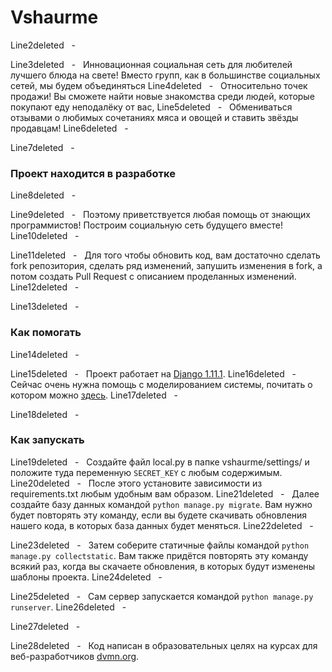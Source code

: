 # Vshaurme
Line2deleted
  -  

Line3deleted
  -  
Инновационная социальная сеть для любителей лучшего блюда на свете! Вместо групп, как в большинстве социальных сетей, мы будем объединяться
Line4deleted
  -  
Относительно точек продажи! Вы сможете найти новые знакомства среди людей, которые покупают еду неподалёку от вас,
Line5deleted
  -  
Обмениваться отзывами о любимых сочетаниях мяса и овощей и ставить звёзды продавцам!
Line6deleted
  -  

Line7deleted
  -  
### Проект находится в разработке
Line8deleted
  -  

Line9deleted
  -  
Поэтому приветствуется любая помощь от знающих программистов! Построим социальную сеть будущего вместе!
Line10deleted
  -  

Line11deleted
  -  
Для того чтобы обновить код, вам достаточно сделать fork репозитория, сделать ряд изменений, запушить изменения в fork, а потом создать Pull Request с описанием проделанных изменений.
Line12deleted
  -  

Line13deleted
  -  
### Как помогать
Line14deleted
  -  

Line15deleted
  -  
Проект работает на [Django 1.11.1](https://www.djangoproject.comm). 
Line16deleted
  -  
Сейчас очень нужна помощь с моделированием системы, почитать о котором можно [здесь](https://docs.djangoproject.com/en/1.11/intro/tutorial02/#craeting-models).
Line17deleted
  -  

Line18deleted
  -  
### Как запускать
Line19deleted
  -  
Создайте файл local.py в папке vshaurme/settings/ и положите туда переменную `SECRET_KEY` с любым содержимым.
Line20deleted
  -  
После этого установите зависимости из requirements.txt любым удобным вам образом.
Line21deleted
  -  
Далее создайте базу данных командой ```python manage.py migrate```. Вам нужно будет повторять эту команду, если вы будете скачивать обновления нашего кода, в которых база данных будет меняться.
Line22deleted
  -  

Line23deleted
  -  
Затем соберите статичные файлы командой ```python manage.py collectstatic```. Вам также придётся повторять эту команду всякий раз, когда вы скачаете обновления, в которых будут изменены шаблоны проекта.
Line24deleted
  -  

Line25deleted
  -  
Сам сервер запускается командой ```python manage.py runserver```.
Line26deleted
  -  

Line27deleted
  -  

Line28deleted
  -  
Код написан в образовательных целях на курсах для веб-разработчиков [dvmn.org](https://dvmn.org/).